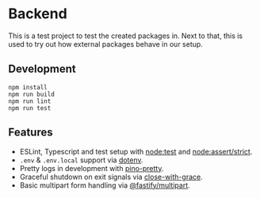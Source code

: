 # Backend

This is a test project to test the created packages in. Next to that, this is used to try
out how external packages behave in our setup.

## Development

```shell
npm install
npm run build
npm run lint
npm run test
```

## Features

- ESLint, Typescript and test setup with [node:test](https://nodejs.org/api/test.html) and
  [node:assert/strict](https://nodejs.org/api/assert.html#strict-assertion-mode).
- `.env` & `.env.local` support via [dotenv](https://npm.im/dotenv).
- Pretty logs in development with [pino-pretty](https://npm.im/pino-pretty).
- Graceful shutdown on exit signals via
  [close-with-grace](https://npm.im/close-with-grace).
- Basic multipart form handling via
  [@fastify/multipart](https://npm.im/@fastify/multipart).
